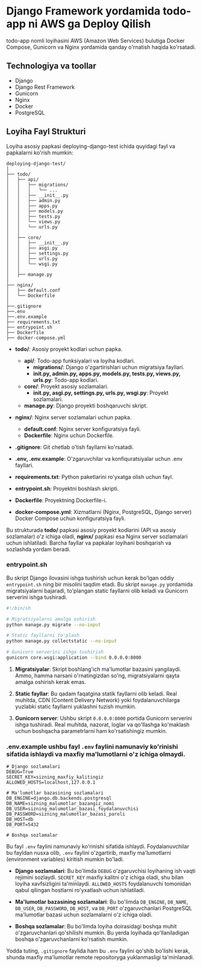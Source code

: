 # Django Framework yordamida todo-app ni AWS ga Deploy Qilish

todo-app nomli loyihasini AWS (Amazon Web Services) bulutiga Docker Compose, Gunicorn va Nginx yordamida qanday o'rnatish haqida ko'rsatadi.

## Technologiya va toollar

- Django
- Django Rest Framework
- Gunicorn
- Nginx
- Docker
- PostgreSQL

## Loyiha Fayl Strukturi

Loyiha asosiy papkasi deploying-django-test ichida quyidagi fayl va papkalarni ko'rish mumkin:

```
deploying-django-test/
│
├── todo/
│   ├── api/
│   │   ├── migrations/
│   │   │   └── ...
│   │   ├── __init__.py
│   │   ├── admin.py
│   │   ├── apps.py
│   │   ├── models.py
│   │   ├── tests.py
│   │   └── views.py
│   │   └── urls.py
│   │
│   ├── core/
│   │   ├── __init__.py
│   │   ├── asgi.py
│   │   ├── settings.py
│   │   ├── urls.py
│   │   └── wsgi.py
│   │
│   ├── manage.py
│
├── nginx/
│   ├── default.conf
│   └── Dockerfile
│
├──.gitignore
├──.env
├──.env.example
├── requirements.txt
├── entrypoint.sh
├── Dockerfile
├── docker-compose.yml
```

- **todo/**: Asosiy proyekt kodlari uchun papka.
  - **api/**: Todo-app funksiyalari va loyiha kodlari.
    - **migrations/**: Django o'zgartirishlari uchun migratsiya fayllari.
    - **__init__.py, admin.py, apps.py, models.py, tests.py, views.py, urls.py**: Todo-app kodlari.
  - **core/**: Proyekt asosiy sozlamalari.
    - **__init__.py, asgi.py, settings.py, urls.py, wsgi.py**: Proyekt sozlamalari.
  - **manage.py**: Django proyekti boshqaruvchi skript.
  
- **nginx/**: Nginx server sozlamalari uchun papka.
  - **default.conf**: Nginx server konfiguratsiya fayli.
  - **Dockerfile**: Nginx uchun Dockerfile.

- **.gitignore**: Git chetlab o'tish fayllarni ko'rsatadi.

- **.env, .env.example**: O'zgaruvchilar va konfiquratsiyalar uchun .env fayllari.

- **requirements.txt**: Python paketlarini ro'yxatga olish uchun fayl.

- **entrypoint.sh**: Proyektni boshlash skripti.

- **Dockerfile**: Proyektning Dockerfile-i.

- **docker-compose.yml**: Xizmatlarni (Nginx, PostgreSQL, Django server) Docker Compose uchun konfiguratsiya fayli.

Bu strukturada **todo/** papkasi asosiy proyekt kodlarini (API va asosiy sozlamalar) o'z ichiga oladi, **nginx/** papkasi esa Nginx server sozlamalari uchun ishlatiladi. Barcha fayllar va papkalar loyihani boshqarish va sozlashda yordam beradi.

### **entrypoint.sh**

Bu skript Django ilovasini ishga tushirish uchun kerak bo'lgan oddiy `entrypoint.sh` ning bir misolini taqdim etadi. Bu skript `manage.py` yordamida migratsiyalarni bajaradi, to'plangan static fayllarni olib keladi va Gunicorn serverini ishga tushiradi.

```bash
#!/bin/sh

# Migratsiyalarni amalga oshirish
python manage.py migrate --no-input

# Static fayllarni to'plash
python manage.py collectstatic --no-input

# Gunicorn serverini ishga tushirish
gunicorn core.wsgi:application --bind 0.0.0.0:8000
```

1. **Migratsiyalar**: Skript boshlang'ich ma'lumotlar bazasini yangilaydi. Ammo, hamma narsani o'rnatingizdan so'ng, migratsiyalarni qayta amalga oshirish kerak emas.

2. **Static fayllar**: Bu qadam faqatgina statik fayllarni olib keladi. Real muhitda, CDN (Content Delivery Network) yoki foydalanuvchilarga yuzlabki static fayllarni yuklashni tuzish mumkin.

3. **Gunicorn server**: Ushbu skript `0.0.0.0:8000` portida Gunicorn serverini ishga tushiradi. Real muhitda, nazorat, loglar va qo'llashga ko'maklash uchun boshqacha parametrlarni ham ko'rsatishingiz mumkin.

### **.env.example** ushbu fayl `.env` faylini namunaviy ko'rinishi sifatida ishlaydi va maxfiy ma'lumotlarni o'z ichiga olmaydi.

```plaintext
# Django sozlamalari
DEBUG=True
SECRET_KEY=sizning_maxfiy_kalitingiz
ALLOWED_HOSTS=localhost,127.0.0.1

# Ma'lumotlar bazasining sozlamalari
DB_ENGINE=django.db.backends.postgresql
DB_NAME=sizning_malumotlar_bazangiz_nomi
DB_USER=sizning_malumotlar_bazasi_foydalanuvchisi
DB_PASSWORD=sizning_malumotlar_bazasi_paroli
DB_HOST=db
DB_PORT=5432

# Boshqa sozlamalar
```

Bu fayl `.env` faylini namunaviy ko'rinishi sifatida ishlaydi. Foydalanuvchilar bu fayldan nusxa olib, `.env` faylini o'zgartirib, maxfiy ma'lumotlarni (environment variables) kiritish mumkin bo'ladi.

- **Django sozlamalari**: Bu bo'limda `DEBUG` o'zgaruvchisi loyihaning ish vaqti rejimini sozlaydi. `SECRET_KEY` maxfiy kalitni o'z ichiga oladi, shu bilan loyiha xavfsizligini ta'minlaydi. `ALLOWED_HOSTS` foydalanuvchi tomonidan qabul qilingan hostlarni ro'yxatlash uchun ishlatiladi.

- **Ma'lumotlar bazasining sozlamalari**: Bu bo'limda `DB_ENGINE`, `DB_NAME`, `DB_USER`, `DB_PASSWORD`, `DB_HOST`, va `DB_PORT` o'zgaruvchanlari PostgreSQL ma'lumotlar bazasi uchun sozlamalarni o'z ichiga oladi.

- **Boshqa sozlamalar**: Bu bo'limda loyiha doirasidagi boshqa muhit o'zgaruvchanlari qo'shilishi mumkin. Bu yerda loyihada qo'llaniladigan boshqa o'zgaruvchanlarni ko'rsatish mumkin.

Yodda tuting, `.gitignore` faylida ham bu `.env` faylini qo'shib bo'lishi kerak, shunda maxfiy ma'lumotlar remote repositoryga yuklanmasligi ta'minlanadi.

